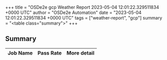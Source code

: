 +++
title = "OSDe2e gcp Weather Report 2023-05-04 12:01:22.329511834 +0000 UTC"
author = "OSDe2e Automation"
date = "2023-05-04 12:01:22.329511834 +0000 UTC"
tags = ["weather-report", "gcp"]
summary = "<table class=\"summary\"></table>"
+++
## Summary

| Job Name | Pass Rate | More detail |
|----------|-----------|-------------|




